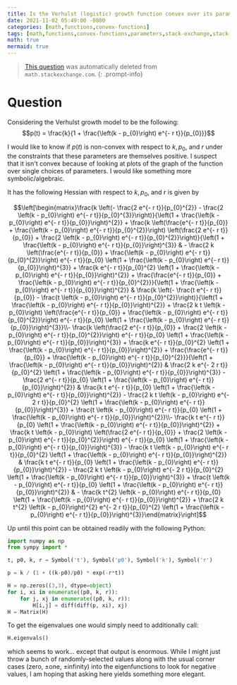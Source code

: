 ```yaml
---
title: Is the Verhulst (logistic) growth function convex over its parameters?
date: 2021-11-02 05:49:00 -0800
categories: [math,functions,convex-functions]
tags: [math,functions,convex-functions,parameters,stack-exchange,stack-exchange-post-mortem]
math: true
mermaid: true
---
```


> [This question](https://math.stackexchange.com/questions/4294174/is-the-verhulst-logistic-growth-function-convex-over-its-parameters) was automatically deleted from `math.stackexchange.com`.
{: .prompt-info}

# Question

Considering the Verhulst growth model to be the following:
$$p(t) = \frac{k}{1 + \frac{\left(k - p_{0}\right) e^{- r t}}{p_{0}}}$$

I would like to know if $p(t)$ is non-convex with respect to $k, p_0$, and $r$ under the constraints that these parameters are themselves positive. I suspect that it isn't convex because of looking at plots of the graph of the function over single choices of parameters. I would like something more symbolic/algebraic.

It has the following Hessian with respect to $k, p_0$, and $r$ is given by

$$\left[\begin{matrix}\frac{k \left(- \frac{2 e^{- r t}}{p_{0}^{2}} - \frac{2 \left(k - p_{0}\right) e^{- r t}}{p_{0}^{3}}\right)}{\left(1 + \frac{\left(k - p_{0}\right) e^{- r t}}{p_{0}}\right)^{2}} + \frac{k \left(\frac{e^{- r t}}{p_{0}} + \frac{\left(k - p_{0}\right) e^{- r t}}{p_{0}^{2}}\right) \left(\frac{2 e^{- r t}}{p_{0}} + \frac{2 \left(k - p_{0}\right) e^{- r t}}{p_{0}^{2}}\right)}{\left(1 + \frac{\left(k - p_{0}\right) e^{- r t}}{p_{0}}\right)^{3}} & - \frac{2 k \left(\frac{e^{- r t}}{p_{0}} + \frac{\left(k - p_{0}\right) e^{- r t}}{p_{0}^{2}}\right) e^{- r t}}{p_{0} \left(1 + \frac{\left(k - p_{0}\right) e^{- r t}}{p_{0}}\right)^{3}} + \frac{k e^{- r t}}{p_{0}^{2} \left(1 + \frac{\left(k - p_{0}\right) e^{- r t}}{p_{0}}\right)^{2}} + \frac{\frac{e^{- r t}}{p_{0}} + \frac{\left(k - p_{0}\right) e^{- r t}}{p_{0}^{2}}}{\left(1 + \frac{\left(k - p_{0}\right) e^{- r t}}{p_{0}}\right)^{2}} & \frac{k \left(- \frac{t e^{- r t}}{p_{0}} - \frac{t \left(k - p_{0}\right) e^{- r t}}{p_{0}^{2}}\right)}{\left(1 + \frac{\left(k - p_{0}\right) e^{- r t}}{p_{0}}\right)^{2}} + \frac{2 k t \left(k - p_{0}\right) \left(\frac{e^{- r t}}{p_{0}} + \frac{\left(k - p_{0}\right) e^{- r t}}{p_{0}^{2}}\right) e^{- r t}}{p_{0} \left(1 + \frac{\left(k - p_{0}\right) e^{- r t}}{p_{0}}\right)^{3}}\\- \frac{k \left(\frac{2 e^{- r t}}{p_{0}} + \frac{2 \left(k - p_{0}\right) e^{- r t}}{p_{0}^{2}}\right) e^{- r t}}{p_{0} \left(1 + \frac{\left(k - p_{0}\right) e^{- r t}}{p_{0}}\right)^{3}} + \frac{k e^{- r t}}{p_{0}^{2} \left(1 + \frac{\left(k - p_{0}\right) e^{- r t}}{p_{0}}\right)^{2}} + \frac{\frac{e^{- r t}}{p_{0}} + \frac{\left(k - p_{0}\right) e^{- r t}}{p_{0}^{2}}}{\left(1 + \frac{\left(k - p_{0}\right) e^{- r t}}{p_{0}}\right)^{2}} & \frac{2 k e^{- 2 r t}}{p_{0}^{2} \left(1 + \frac{\left(k - p_{0}\right) e^{- r t}}{p_{0}}\right)^{3}} - \frac{2 e^{- r t}}{p_{0} \left(1 + \frac{\left(k - p_{0}\right) e^{- r t}}{p_{0}}\right)^{2}} & \frac{k t e^{- r t}}{p_{0} \left(1 + \frac{\left(k - p_{0}\right) e^{- r t}}{p_{0}}\right)^{2}} - \frac{2 k t \left(k - p_{0}\right) e^{- 2 r t}}{p_{0}^{2} \left(1 + \frac{\left(k - p_{0}\right) e^{- r t}}{p_{0}}\right)^{3}} + \frac{t \left(k - p_{0}\right) e^{- r t}}{p_{0} \left(1 + \frac{\left(k - p_{0}\right) e^{- r t}}{p_{0}}\right)^{2}}\\- \frac{k t e^{- r t}}{p_{0} \left(1 + \frac{\left(k - p_{0}\right) e^{- r t}}{p_{0}}\right)^{2}} + \frac{k t \left(k - p_{0}\right) \left(\frac{2 e^{- r t}}{p_{0}} + \frac{2 \left(k - p_{0}\right) e^{- r t}}{p_{0}^{2}}\right) e^{- r t}}{p_{0} \left(1 + \frac{\left(k - p_{0}\right) e^{- r t}}{p_{0}}\right)^{3}} - \frac{k t \left(k - p_{0}\right) e^{- r t}}{p_{0}^{2} \left(1 + \frac{\left(k - p_{0}\right) e^{- r t}}{p_{0}}\right)^{2}} & \frac{k t e^{- r t}}{p_{0} \left(1 + \frac{\left(k - p_{0}\right) e^{- r t}}{p_{0}}\right)^{2}} - \frac{2 k t \left(k - p_{0}\right) e^{- 2 r t}}{p_{0}^{2} \left(1 + \frac{\left(k - p_{0}\right) e^{- r t}}{p_{0}}\right)^{3}} + \frac{t \left(k - p_{0}\right) e^{- r t}}{p_{0} \left(1 + \frac{\left(k - p_{0}\right) e^{- r t}}{p_{0}}\right)^{2}} & - \frac{k t^{2} \left(k - p_{0}\right) e^{- r t}}{p_{0} \left(1 + \frac{\left(k - p_{0}\right) e^{- r t}}{p_{0}}\right)^{2}} + \frac{2 k t^{2} \left(k - p_{0}\right)^{2} e^{- 2 r t}}{p_{0}^{2} \left(1 + \frac{\left(k - p_{0}\right) e^{- r t}}{p_{0}}\right)^{3}}\end{matrix}\right]$$

Up until this point can be obtained readily with the following Python:
```python
import numpy as np
from sympy import *

t, p0, k, r = Symbol('t'), Symbol('p0'), Symbol('k'), Symbol('r')

p = k / (1 + ((k-p0)/p0) * exp(-r*t))

H = np.zeros((3,3), dtype=object)
for i, xi in enumerate((p0, k, r)):
    for j, xj in enumerate((p0, k, r)):
        H[i,j] = diff(diff(p, xi), xj)
H = Matrix(H)
```

To get the eigenvalues one would simply need to additionally call:
```python
H.eigenvals()
```
which seems to work... except that output is enormous. While I might just throw a bunch of randomly-selected values along with the usual corner cases (zero, $\pm$one, $\pm$infinity) into the eigenfunctions to look for negative values, I am hoping that asking here yields something more elegant.

